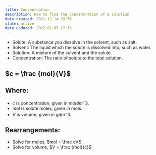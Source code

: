 ```yaml
---
title: Concentration
description: How to find the concentration of a solution
date created: 2021-12-14 09:56
state: active
date updated: 2022-01-05 17:38
---
```


- Solute: A substance you dissolve in the solvent, such as salt.
- Solvent: The liquid which the solute is dissolved into, such as water.
- Solution: A mixture of the solvent and the solute.
- Concentration: The ratio of solute to the total solution.

## $c = \frac {mol}{V}$

## Where:

- $c$ is concentration, given in $moldm^-3$.
- $mol$ is solute moles, given in mols.
- $V$ is volume, given in $gdm^-3$.

## Rearrangements:

- Solve for moles, $mol = \frac cV$
- Solve for volume, $V = \frac {mol}{c}$

